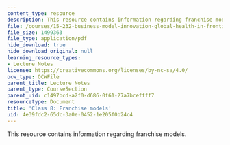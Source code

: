 ```yaml
---
content_type: resource
description: This resource contains information regarding franchise models.
file: /courses/15-232-business-model-innovation-global-health-in-frontier-markets-fall-2013/4e39fdc265dc3a0e04521e205f0b24c4_MIT15_232F13_Class8.pdf
file_size: 1499363
file_type: application/pdf
hide_download: true
hide_download_original: null
learning_resource_types:
- Lecture Notes
license: https://creativecommons.org/licenses/by-nc-sa/4.0/
ocw_type: OCWFile
parent_title: Lecture Notes
parent_type: CourseSection
parent_uid: c1497bcd-a2f0-d686-0f61-27a7bceffff7
resourcetype: Document
title: 'Class 8: Franchise models'
uid: 4e39fdc2-65dc-3a0e-0452-1e205f0b24c4
---
```

This resource contains information regarding franchise models.
